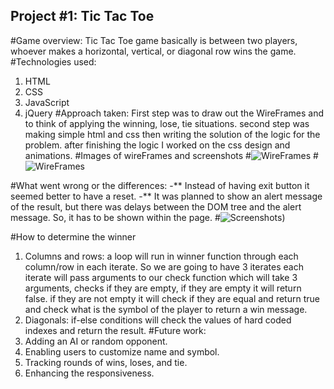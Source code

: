 ## Project #1: Tic Tac Toe
#Game overview:
Tic Tac Toe game basically is between two players, whoever makes a horizontal, vertical, or diagonal row wins the game.
#Technologies used:
1. HTML
2. CSS
3. JavaScript
4. jQuery 
#Approach taken:
First step was to draw out the WireFrames and to think of applying the winning, lose, tie situations. second step was making simple html and css then writing the solution of the logic for the problem. after finishing the logic I worked on the css design and animations.
#Images of wireFrames and screenshots
#![WireFrames](../img/1.jpg)
#![WireFrames](../img/2.jpg)

#What went wrong or the differences:
-** Instead of having exit button it seemed better to have a reset.
-** It was planned to show an alert message of the result, but there was delays between the DOM tree and the alert message. So, it has to be shown within the page.
#![Screenshots](../img/3.jpg))

#How to determine the winner
1. Columns and rows: a loop will run in winner function through each column/row  in each iterate. So we are going to have 3 iterates each iterate will pass arguments to our check function which will take 3 arguments, checks if they are empty, if they are empty  it will return false. if they are not empty it will check if they are equal and return true and check what is the symbol of the player to return a win message.
2. Diagonals: if-else conditions will check the values of hard coded indexes and return the result.
#Future work:
1. Adding an AI or random opponent.
2. Enabling users to customize name and symbol.
3. Tracking rounds of wins, loses, and tie.
4. Enhancing the responsiveness.
